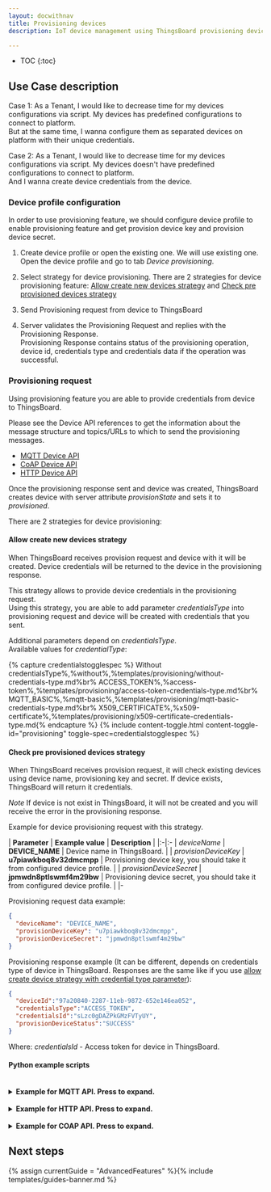 ```yaml
---
layout: docwithnav
title: Provisioning devices
description: IoT device management using ThingsBoard provisioning devices feature

---
```


* TOC
{:toc}

## Use Case description

Case 1:
        As a Tenant, I would like to decrease time for my devices configurations via script. My devices has predefined configurations to connect to platform.      
        But at the same time, I wanna configure them as separated devices on platform with their unique credentials.    

Case 2:
        As a Tenant, I would like to decrease time for my devices configurations via script. My devices doesn't have predefined configurations to connect to platform.      
        And I wanna create device credentials from the device.

### Device profile configuration

In order to use provisioning feature, we should configure device profile to enable provisioning feature and get provision device key and provision device secret.

1. Create device profile or open the existing one. We will use existing one.     
Open the device profile and go to tab *Device provisioning*.  

2. Select strategy for device provisioning. There are 2 strategies for device provisioning feature: [Allow create new devices strategy](#allow-create-new-devices-strategy) and  [Check pre provisioned devices strategy](#check-pre-provisioned-devices-strategy)

3. Send Provisioning request from device to ThingsBoard

4. Server validates the Provisioning Request and replies with the Provisioning Response.  
Provisioning Response contains status of the provisioning operation, device id, credentials type and credentials data if the operation was successful.  

### Provisioning request

Using provisioning feature you are able to provide credentials from device to ThingsBoard.

Please see the Device API references to get the information about the message structure and topics/URLs to which to send the provisioning messages.

 - [MQTT Device API](/docs/reference/mqtt-api/#device-provisioning)  
 - [CoAP Device API](/docs/reference/coap-api/#device-provisioning)  
 - [HTTP Device API](/docs/reference/http-api/#device-provisioning)  
 

Once the provisioning response sent and device was created, ThingsBoard creates device with server attribute *provisionState* and sets it to *provisioned*.    

There are 2 strategies for device provisioning:  

#### Allow create new devices strategy

When ThingsBoard receives provision request and device with it will be created. Device credentials will be returned to the device in the provisioning response.  
  
This strategy allows to provide device credentials in the provisioning request.  
Using this strategy, you are able to add parameter *credentialsType* into provisioning request and device will be created with credentials that you sent.  

Additional parameters depend on *credentialsType*.  
Available values for *credentialType*:  

{% capture credentialstogglespec %}
Without credentialsType%,%without%,%templates/provisioning/without-credentials-type.md%br%
ACCESS_TOKEN%,%access-token%,%templates/provisioning/access-token-credentials-type.md%br%
MQTT_BASIC%,%mqtt-basic%,%templates/provisioning/mqtt-basic-credentials-type.md%br%
X509_CERTIFICATE%,%x509-certificate%,%templates/provisioning/x509-certificate-credentials-type.md{% endcapture %}
{% include content-toggle.html content-toggle-id="provisioning" toggle-spec=credentialstogglespec %}

#### Check pre provisioned devices strategy

When ThingsBoard receives provision request, it will check existing devices using device name, provisioning key and secret. If device exists, ThingsBoard will return it credentials.

*Note* If device is not exist in ThingsBoard, it will not be created and you will receive the error in the provisioning response. 

Example for device provisioning request with this strategy.

| **Parameter**             | **Example value**                            | **Description**                                                                |
|:-|:-
| *deviceName*              | **DEVICE_NAME**                              | Device name in ThingsBoard.                                                    |
| *provisionDeviceKey*      | **u7piawkboq8v32dmcmpp**                     | Provisioning device key, you should take it from configured device profile.    |
| *provisionDeviceSecret*   | **jpmwdn8ptlswmf4m29bw**                     | Provisioning device secret, you should take it from configured device profile. | 
|-

Provisioning request data example:
 
```json
{
  "deviceName": "DEVICE_NAME",
  "provisionDeviceKey": "u7piawkboq8v32dmcmpp",
  "provisionDeviceSecret": "jpmwdn8ptlswmf4m29bw"
}
```

Provisioning response example (It can be different, depends on credentials type of device in ThingsBoard. Responses are the same like if you use [allow create device strategy with credential type parameter](#allow-create-new-devices-strategy)):

```json
{
  "deviceId":"97a20840-2287-11eb-9872-652e146ea052",
  "credentialsType":"ACCESS_TOKEN",
  "credentialsId":"sLzc0gDAZPkGMzFVTyUY",
  "provisionDeviceStatus":"SUCCESS"
}
```

Where:
*credentialsId* - Access token for device in ThingsBoard.  


#### Python example scripts

<br>
<details>

<summary>
<b>Example for MQTT API. Press to expand.</b>
</summary>

{% highlight python %}

import paho.mqtt.client as mqtt
from json import dumps

def on_connect(client, userdata, flags, rc): 
    print("Connected with result code "+str(rc))
    client.subscribe("/provision/response") # We should subscribe to get the response from ThingsBoard


def on_message(client, userdata, msg): 
    print(msg.topic+" "+str(msg.payload))


to_publish = {
      "deviceName": "ProvisionedDeviceWithAccessToken",
      "provisionDeviceKey": "u7piawkboq8v32dmcmpp",
      "provisionDeviceSecret": "jpmwdn8ptlswmf4m29bw",
      "credentialsType": "ACCESS_TOKEN",
      "token": "testTOKEN"
      }  # Creating request


if __name__ == '__main__': 
    client = mqtt.Client()
    client.on_connect = on_connect
    client.on_message = on_message
    client.username_pw_set("provision", "") # Setting username to provision and password to empty string, you are also able to set provision as client id. 
    client.connect("127.0.0.1", 1883, 60)
    client.publish("/provision/request", dumps(to_publish)) # Request sending

    client.loop_forever() # We should run loop to get response. 

{% endhighlight %}
</details>

<br>
<details>

<summary>
<b>Example for HTTP API. Press to expand.</b>
</summary>

{% highlight python %}
from requests import post


to_publish = {"provisionDeviceKey": "u7piawkboq8v32dmcmpp",
              "provisionDeviceSecret": "jpmwdn8ptlswmf4m29bw",
              "deviceName": "DEVICE_NAME"
              }


if __name__ == '__main__':
    response = post("http://127.0.0.1:8080/api/v1/provision", json=to_publish)
    print(response.json())

{% endhighlight %}
</details>

<br>
<details>

<summary>
<b>Example for COAP API. Press to expand.</b>
</summary>
<br>

To communicate with ThingsBoard we will use CoAPthon3 module, so we should install it: <br><br>

<b>pip3 install coapthon3 --user</b>

<br><br>

{% highlight python %}


from coapthon.client.helperclient import HelperClient
from json import dumps

to_publish = {"provisionDeviceKey": "u7piawkboq8v32dmcmpp",
              "provisionDeviceSecret": "jpmwdn8ptlswmf4m29bw",
              "deviceName": "DEVICE_NAME"
              }

if __name__ == '__main__':
    client = HelperClient(server=('127.0.0.1', 5683))
    response = client.post('/api/v1/provision', dumps(to_publish))
    print(response.payload)
    client.stop()




{% endhighlight %}
</details>


## Next steps

{% assign currentGuide = "AdvancedFeatures" %}{% include templates/guides-banner.md %}